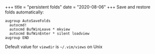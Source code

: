 +++
title = "persistent folds"
date = "2020-08-06"
+++
Save and restore folds automatically:

```
augroup AutoSaveFolds
  autocmd!
  autocmd BufWinLeave * mkview
  autocmd BufWinEnter * silent loadview
augroup END
```

Defeult value for  `viewdir` is `~/.vim/views` on Unix
